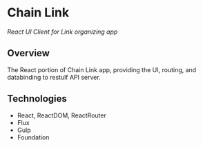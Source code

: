 # Chain Link

_React UI Client for Link organizing app_

## Overview

The React portion of Chain Link app, providing the UI, routing, and databinding to restulf API server.

## Technologies

- React, ReactDOM, ReactRouter
- Flux
- Gulp
- Foundation